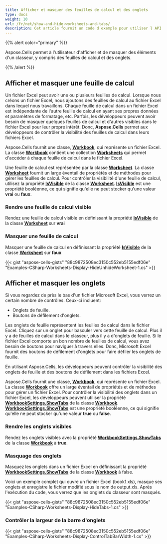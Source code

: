 ```yaml
---
title: Afficher et masquer des feuilles de calcul et des onglets
type: docs
weight: 10
url: /fr/net/show-and-hide-worksheets-and-tabs/
description: Cet article fournit un code d exemple pour utiliser l API C# ou la bibliothèque .NET pour afficher et masquer de manière programmatique une feuille de calcul Excel. De plus, comment afficher et masquer les onglets du classeur Excel.
---
```


{{% alert color="primary" %}}

Aspose.Cells permet à l'utilisateur d'afficher et de masquer des éléments d'un classeur, y compris des feuilles de calcul et des onglets.

{{% /alert %}}

## **Afficher et masquer une feuille de calcul**

Un fichier Excel peut avoir une ou plusieurs feuilles de calcul. Lorsque nous créons un fichier Excel, nous ajoutons des feuilles de calcul au fichier Excel dans lequel nous travaillons. Chaque feuille de calcul dans un fichier Excel est indépendante de l'autre feuille de calcul en ayant ses propres données et paramètres de formatage, etc. Parfois, les développeurs peuvent avoir besoin de masquer quelques feuilles de calcul et d'autres visibles dans le fichier Excel pour leur propre intérêt. Donc, **Aspose.Cells** permet aux développeurs de contrôler la visibilité des feuilles de calcul dans leurs fichiers Excel.

Aspose.Cells fournit une classe, [**Workbook**](https://reference.aspose.com/cells/net/aspose.cells/workbook), qui représente un fichier Excel. La classe [**Workbook**](https://reference.aspose.com/cells/net/aspose.cells/workbook) contient une collection [**Worksheets**](https://reference.aspose.com/cells/net/aspose.cells/workbook/properties/worksheets) qui permet d'accéder à chaque feuille de calcul dans le fichier Excel.

Une feuille de calcul est représentée par la classe [**Worksheet**](https://reference.aspose.com/cells/net/aspose.cells/worksheet). La classe [**Worksheet**](https://reference.aspose.com/cells/net/aspose.cells/worksheet) fournit un large éventail de propriétés et de méthodes pour gérer les feuilles de calcul. Pour contrôler la visibilité d'une feuille de calcul, utilisez la propriété [**IsVisible**](https://reference.aspose.com/cells/net/aspose.cells/worksheet/properties/isvisible) de la classe [**Worksheet**](https://reference.aspose.com/cells/net/aspose.cells/worksheet). [**IsVisible**](https://reference.aspose.com/cells/net/aspose.cells/worksheet/properties/isvisible) est une propriété booléenne, ce qui signifie qu'elle ne peut stocker qu'une valeur **vrai** ou **faux**.

### **Rendre une feuille de calcul visible**

Rendez une feuille de calcul visible en définissant la propriété [**IsVisible**](https://reference.aspose.com/cells/net/aspose.cells/worksheet/properties/isvisible) de la classe [**Worksheet**](https://reference.aspose.com/cells/net/aspose.cells/worksheet) sur **vrai**

### **Masquer une feuille de calcul**

Masquer une feuille de calcul en définissant la propriété [**IsVisible**](https://reference.aspose.com/cells/net/aspose.cells/worksheet/properties/isvisible) de la classe [**Worksheet**](https://reference.aspose.com/cells/net/aspose.cells/worksheet) sur **faux**

{{< gist "aspose-cells-gists" "88c9872508ec3150c552eb5155edf06e" "Examples-CSharp-Worksheets-Display-HideUnhideWorksheet-1.cs" >}}

## **Afficher et masquer les onglets**

Si vous regardez de près le bas d'un fichier Microsoft Excel, vous verrez un certain nombre de contrôles. Ceux-ci incluent:

- Onglets de feuille.
- Boutons de défilement d'onglets.

Les onglets de feuille représentent les feuilles de calcul dans le fichier Excel. Cliquez sur un onglet pour basculer vers cette feuille de calcul. Plus il y a de feuilles de calcul dans le classeur, plus il y a d'onglets de feuille. Si le fichier Excel comporte un bon nombre de feuilles de calcul, vous avez besoin de boutons pour naviguer à travers elles. Donc, Microsoft Excel fournit des boutons de défilement d'onglets pour faire défiler les onglets de feuille.

En utilisant Aspose.Cells, les développeurs peuvent contrôler la visibilité des onglets de feuille et des boutons de défilement dans les fichiers Excel.

Aspose.Cells fournit une classe, [**Workbook**](https://reference.aspose.com/cells/net/aspose.cells/workbook), qui représente un fichier Excel. La classe [**Workbook**](https://reference.aspose.com/cells/net/aspose.cells/workbook) offre un large éventail de propriétés et de méthodes pour gérer un fichier Excel. Pour contrôler la visibilité des onglets dans un fichier Excel, les développeurs peuvent utiliser la propriété [**WorkbookSettings.ShowTabs**](https://reference.aspose.com/cells/net/aspose.cells/workbooksettings/properties/showtabs) de la classe [**Workbook**](https://reference.aspose.com/cells/net/aspose.cells/workbook). [**WorkbookSettings.ShowTabs**](https://reference.aspose.com/cells/net/aspose.cells/workbooksettings/properties/showtabs) est une propriété booléenne, ce qui signifie qu'elle ne peut stocker qu'une valeur **true** ou **false**.

### **Rendre les onglets visibles**

Rendez les onglets visibles avec la propriété [**WorkbookSettings.ShowTabs**](https://reference.aspose.com/cells/net/aspose.cells/workbooksettings/properties/showtabs) de la classe [**Workbook**](https://reference.aspose.com/cells/net/aspose.cells/workbook) à **true**.

### **Masquage des onglets**

Masquez les onglets dans un fichier Excel en définissant la propriété [**WorkbookSettings.ShowTabs**](https://reference.aspose.com/cells/net/aspose.cells/workbooksettings/properties/showtabs) de la classe [**Workbook**](https://reference.aspose.com/cells/net/aspose.cells/workbook) à false.

Voici un exemple complet qui ouvre un fichier Excel (book1.xls), masque ses onglets et enregistre le fichier modifié sous le nom de output.xls. Après l'exécution du code, vous verrez que les onglets du classeur sont masqués.

{{< gist "aspose-cells-gists" "88c9872508ec3150c552eb5155edf06e" "Examples-CSharp-Worksheets-Display-HideTabs-1.cs" >}}

### **Contrôler la largeur de la barre d'onglets**

{{< gist "aspose-cells-gists" "88c9872508ec3150c552eb5155edf06e" "Examples-CSharp-Worksheets-Display-ControlTabBarWidth-1.cs" >}}
